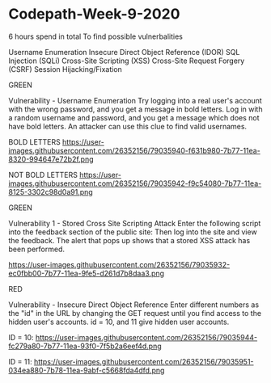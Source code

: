 # Codepath-Week-9-2020

6 hours spend in total
To find possible vulnerbalities

Username Enumeration
Insecure Direct Object Reference (IDOR)
SQL Injection (SQLi)
Cross-Site Scripting (XSS)
Cross-Site Request Forgery (CSRF)
Session Hijacking/Fixation

GREEN

Vulnerability  - Username Enumeration
Try logging into a real user's account with the wrong password, and you get a message in bold letters.
Log in with a random username and password, and you get a message which does not have bold letters.
An attacker can use this clue to find valid usernames. 

BOLD LETTERS
https://user-images.githubusercontent.com/26352156/79035940-f631b980-7b77-11ea-8320-994647e72b2f.png

NOT BOLD LETTERS
https://user-images.githubusercontent.com/26352156/79035942-f9c54080-7b77-11ea-8125-3302c98d0a91.png

GREEN

Vulnerability 1 - Stored Cross Site Scripting Attack
Enter the following script into the feedback section of the public site: <script>alert('Nilab found the XSS!');</script>
Then log into the site and view the feedback.
The alert that pops up shows that a stored XSS attack has been performed.

 https://user-images.githubusercontent.com/26352156/79035932-ec0fbb00-7b77-11ea-9fe5-d261d7b8daa3.png
 
 RED
 
 Vulnerability - Insecure Direct Object Reference
Enter different numbers as the "id" in the URL by changing the GET request until you find access to the hidden user's accounts.
id = 10, and 11 give hidden user accounts.

ID = 10: https://user-images.githubusercontent.com/26352156/79035944-fc279a80-7b77-11ea-93f0-7f5b2a6eef4d.png

ID = 11: https://user-images.githubusercontent.com/26352156/79035951-034ea880-7b78-11ea-9abf-c5668fda4dfd.png
